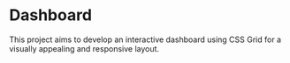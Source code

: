 # Dashboard
This project aims to develop an interactive dashboard using CSS Grid for a visually appealing and responsive layout.
